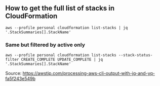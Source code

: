 ## How to get the full list of stacks in CloudFormation

```
aws --profile personal cloudformation list-stacks | jq '.StackSummaries[].StackName'
```

### Same but filtered by active only
```
aws --profile personal cloudformation list-stacks --stack-status-filter CREATE_COMPLETE UPDATE_COMPLETE | jq '.StackSummaries[].StackName'
```

Source: https://awstip.com/processing-aws-cli-output-with-jq-and-yq-fa5f243e549b
